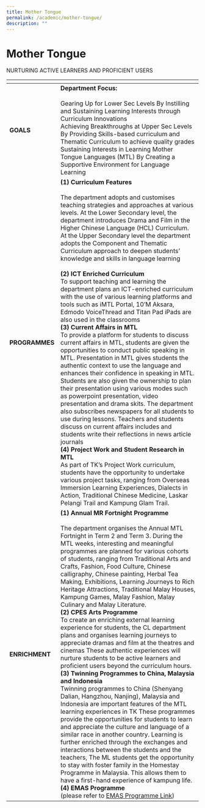 ```yaml
---
title: Mother Tongue
permalink: /academic/mother-tongue/
description: ""
---
```

# Mother Tongue
NURTURING ACTIVE LEARNERS AND PROFICIENT USERS

<table>
<thead>
  <tr>
    <th></th>
    <th></th>
  </tr>
</thead>
<tbody>
  <tr>
    <td><b>GOALS</b></td>
    <td><b>Department Focus:</b><br><br>Gearing Up for Lower Sec Levels By Instilling and Sustaining Learning Interests through Curriculum Innovations<br>Achieving Breakthroughs at Upper Sec Levels By Providing Skills-based curriculum and Thematic Curriculum to achieve quality grades<br>Sustaining Interests in Learning Mother Tongue Languages (MTL) By Creating a Supportive Environment for Language Learning</td>
  </tr>
  <tr>
    <td><b>PROGRAMMES</b></td>
    <td><b>(1) Curriculum Features</b><br><br>The department adopts and customises teaching strategies and approaches at various levels. At the Lower Secondary level, the department introduces Drama and Film in the Higher Chinese Language (HCL) Curriculum. At the Upper Secondary level the department adopts the Component and Thematic Curriculum approach to deepen students’ knowledge and skills in language learning<br><br><b>(2) ICT Enriched Curriculum</b><br>To support teaching and learning the department plans an ICT-enriched curriculum with the use of various learning platforms and tools such as iMTL Portal, 10’M Aksara, Edmodo VoiceThread and Titan Pad iPads are also used in the classrooms<br><b>(3) Current Affairs in MTL</b><br>To provide a platform for students to discuss current affairs in MTL, students are given the opportunities to conduct public speaking in MTL. Presentation in MTL gives students the authentic context to use the language and enhances their confidence in speaking in MTL. Students are also given the ownership to plan their presentation using various modes such as powerpoint presentation, video presentation and drama skits. The department also subscribes newspapers for all students to use during lessons. Teachers and students discuss on current affairs includes and students write their reflections in news article journals<br><b>(4) Project Work and Student Research in MTL</b><br>As part of TK’s Project Work curriculum, students have the opportunity to undertake various project tasks, ranging from Overseas Immersion Learning Experiences, Dialects in Action, Traditional Chinese Medicine, Laskar Pelangi Trail and Kampung GIam Trail.</td>
  </tr>
  <tr>
    <td><b>ENRICHMENT</b></td>
    <td><b>(1) Annual MR Fortnight Programme</b><br><br>The department organises the Annual MTL Fortnight in Term 2 and Term 3. During the MTL weeks, interesting and meaningful programmes are planned for various cohorts of students, ranging from Traditional Arts and Crafts, Fashion, Food Culture, Chinese calligraphy, Chinese painting, Herbal Tea Making, Exhibitions, Learning Journeys to Rich Heritage Attractions, Traditional Malay Houses, Kampung Games, Malay Fashion, Malay Culinary and Malay Literature.<br><b>(2) CPES Arts Programme</b><br>To create an enriching external learning experience for students, the CL department plans and organises learning journeys to appreciate dramas and film at the theatres and cinemas These authentic experiences will nurture students to be active learners and proficient users beyond the curriculum hours.<br><b>(3) Twinning Programmes to China, Malaysia and Indonesia</b><br>Twinning programmes to China (Shenyang  Dalian, Hangzhou, Nanjing), Malaysia and Indonesia are important features of the MTL learning experiences in TK  These programmes provide the opportunities for students to learn and appreciate the culture and language of a similar race in another country. Learning is further enriched through the exchanges and interactions between the students and the teachers, The ML students get the opportunity to stay with foster family in the Homestay Programme in Malaysia. This allows them to have a first-hand experience of kampung life.<br><b>(4) EMAS Programme</b><br>(please refer to <a href="https://tanjongkatongsec.moe.edu.sg/emas-programme/">EMAS Programme Link</a>)</td>
  </tr>
</tbody>
</table>
